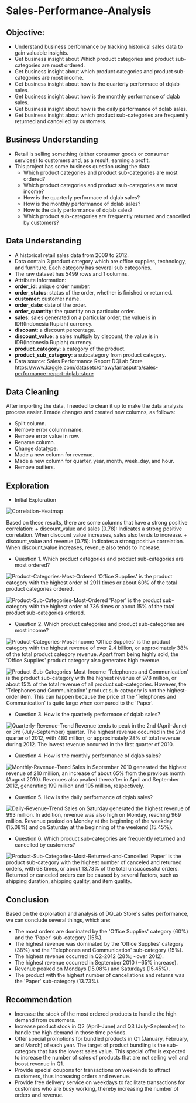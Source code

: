 # Sales-Performance-Analysis

## Objective:
- Understand business performance by tracking historical sales data to gain valuable insights.
- Get business insight about Which product categories and product sub-categories are most ordered.
- Get business insight about which product categories and product sub-categories are most income.
- Get business insight about how is the quarterly performace of dqlab sales.
- Get business insight about how is the monthly performance of dqlab sales.
- Get business insight about how is the daily performance of dqlab sales.
- Get business insight about which product sub-categories are frequently returned and cancelled by customers.

## Business Understanding
- Retail is selling something (either consumer goods or consumer services) to customers and, as a result, earning a profit.
- This project has some business question using the data:
	- Which product categories and product sub-categories are most ordered?
	- Which product categories and product sub-categories are most income?
	- How is the quarterly performace of dqlab sales?
	- How is the monthly performance of dqlab sales?
	- How is the daily performance of dqlab sales?
	- Which product sub-categories are frequently returned and cancelled by customers?

## Data Understanding
- A historical retail sales data from 2009 to 2012.
- Data contain 3 product category which are office supplies, technology, and furniture. Each category has several sub categories.
- The raw dataset has 5499 rows and 1 columns.
- Attribute Information:
- **order_id**: unique order number.
- **order_status**: status of the order, whether is finished or returned.
- **customer**: customer name.
- **order_date**: date of the order.
- **order_quantity**: the quantity on a particular order.
- **sales**: sales generated on a particular order, the value is in IDR(Indonesia Rupiah) currency.
- **discount**: a discount percentage.
- **discount_value**: a sales multiply by discount, the value is in IDR(Indonesia Rupiah) currency.
- **product_category**: a category of the product.
- **product_sub_category**: a subcategory from product category.
- Data source: Sales Performance Report DQLab Store https://www.kaggle.com/datasets/dhawyfarrasputra/sales-performance-report-dqlab-store

## Data Cleaning
After importing the data, I needed to clean it up to make the data analysis process easier. I made changes and created new columns, as follows:
- Split column.
- Remove error column name.
- Remove error value in row.
- Rename column.
- Change datatype.
- Made a new column for revenue.
- Made a new column for quarter, year, month, week_day, and hour.
- Remove outliers.

## Exploration
- Initial Exploration

![Correlation-Heatmap](https://github.com/al1fandi/sales-performance-analysis/blob/main/Correlation%20Heatmap.jpg?raw=true)

Based on these results, there are some columns that have a strong positive correlation:
	+ discount_value and sales (0.78): Indicates a strong positive correlation. When discount_value increases, sales also tends to increase.
	+ discount_value and revenue (0.75): Indicates a strong positive correlation. When discount_value increases, revenue also tends to increase.

- Question 1. Which product categories and product sub-categories are most ordered?

![Product-Categories-Most-Ordered](https://github.com/al1fandi/sales-performance-analysis/blob/main/Product%20Categories%20Most%20Ordered.png?raw=true)
'Office Supplies' is the product category with the highest order of 2911 times or about 60% of the total product categories ordered.
  
![Product-Sub-Categories-Most-Ordered](https://github.com/al1fandi/sales-performance-analysis/blob/main/Product%20Sub-Categories%20Most%20Ordered.png?raw=true)
'Paper' is the product sub-category with the highest order of 736 times or about 15% of the total product sub-categories ordered.

- Question 2. Which product categories and product sub-categories are most income?

![Product-Categories-Most-Income](https://github.com/al1fandi/sales-performance-analysis/blob/main/Product%20Categories%20Most%20Income.png?raw=true)
'Office Supplies' is the product category with the highest revenue of over 2.4 billion, or approximately 38% of the total product category revenue. Apart from being highly sold, the 'Office Supplies' product category also generates high revenue.

![Product-Sub-Categories-Most-Income](https://github.com/al1fandi/sales-performance-analysis/blob/main/Product%20Sub-Categories%20Most%20Income.png?raw=true)
'Telephones and Communication' is the product sub-category with the highest revenue of 978 million, or about 15% of the total revenue of all product sub-categories. However, the 'Telephones and Communication' product sub-category is not the highest-order item. This can happen because the price of the 'Telephones and Communication' is quite large when compared to the 'Paper'.
 
- Question 3. How is the quarterly performace of dqlab sales?

![Quarterly-Revenue-Trend](https://github.com/al1fandi/sales-performance-analysis/blob/main/Quarterly%20Revenue%20Trend.png?raw=true)
Revenue tends to peak in the 2nd (April–June) or 3rd (July–September) quarter. The highest revenue occurred in the 2nd quarter of 2012, with 480 million, or approximately 28% of total revenue during 2012. The lowest revenue occurred in the first quarter of 2010.

- Question 4. How is the monthly performance of dqlab sales?

![Monthly-Revenue-Trend](https://github.com/al1fandi/sales-performance-analysis/blob/main/Monthly%20Revenue%20Trend.png?raw=true)
Sales in September 2010 generated the highest revenue of 210 million, an increase of about 65% from the previous month (August 2010). Revenues also peaked thereafter in April and September 2012, generating 199 million and 195 million, respectively.

- Question 5. How is the daily performance of dqlab sales?

![Daily-Revenue-Trend](https://github.com/al1fandi/sales-performance-analysis/blob/main/Daily%20Revenue%20Trend.png?raw=true)
Sales on Saturday generated the highest revenue of 993 million. In addition, revenue was also high on Monday, reaching 969 million. Revenue peaked on Monday at the beginning of the weekday (15.08%) and on Saturday at the beginning of the weekend (15.45%).

- Question 6. Which product sub-categories are frequently returned and cancelled by customers?

![Product-Sub-Categories-Most-Returned-and-Cancelled](https://github.com/al1fandi/sales-performance-analysis/blob/main/Product%20Sub-Categories%20Most%20Returned%20and%20Cancelled.png?raw=true)
'Paper' is the product sub-category with the highest number of canceled and returned orders, with 68 times, or about 13.73% of the total unsuccessful orders. Returned or canceled orders can be caused by several factors, such as shipping duration, shipping quality, and item quality.

## Conclusion
Based on the exploration and analysis of DQLab Store's sales performance, we can conclude several things, which are:
- The most orders are dominated by the 'Office Supplies' category (60%) and the 'Paper' sub-category (15%).
- The highest revenue was dominated by the 'Office Supplies' category (38%) and the 'Telephones and Communication' sub-category (15%).
- The highest revenue occurred in Q2-2012 (28%; ~over 2012).
- The highest revenue occurred in September 2010 (~65% increase).
- Revenue peaked on Mondays (15.08%) and Saturdays (15.45%).
- The product with the highest number of cancellations and returns was the 'Paper' sub-category (13.73%).

## Recommendation
- Increase the stock of the most ordered products to handle the high demand from customers.
- Increase product stock in Q2 (April–June) and Q3 (July–September) to handle the high demand in those time periods.
- Offer special promotions for bundled products in Q1 (January, February, and March) of each year. The target of product bundling is the sub-category that has the lowest sales value. This special offer is expected to increase the number of sales of products that are not selling well and boost revenue in Q1.
- Provide special coupons for transactions on weekends to attract customers, thus increasing orders and revenue.
- Provide free delivery service on weekdays to facilitate transactions for customers who are busy working, thereby increasing the number of orders and revenue.

